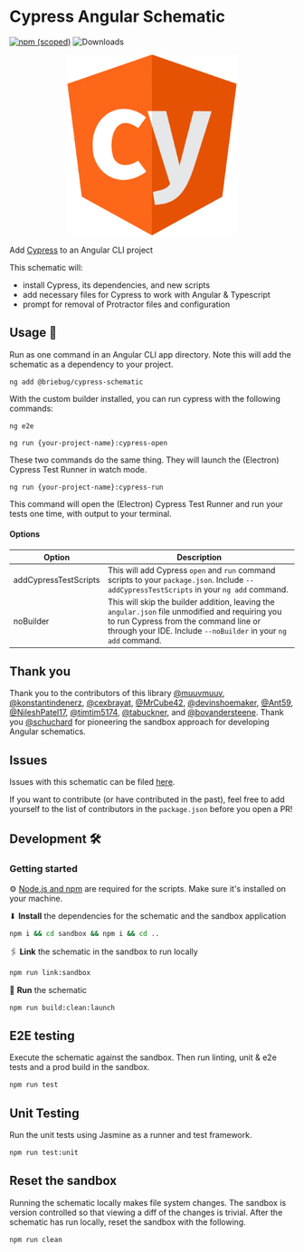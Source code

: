# Cypress Angular Schematic

[![npm (scoped)](https://img.shields.io/npm/v/@briebug/cypress-schematic.svg)](https://www.npmjs.com/package/@briebug/cypress-schematic)
![Downloads](https://img.shields.io/npm/dm/@briebug/cypress-schematic.svg)

<p align="center">
  <img alt="Cypress Schematic Logo" src="/cypress-schematic-logo-v2.png" width=300 />
</p>

Add [Cypress](https://cypress.io) to an Angular CLI project

This schematic will:

- install Cypress, its dependencies, and new scripts
- add necessary files for Cypress to work with Angular & Typescript
- prompt for removal of Protractor files and configuration

## Usage 🚀

Run as one command in an Angular CLI app directory. Note this will add the schematic as a dependency to your project.

```shell
ng add @briebug/cypress-schematic
```

With the custom builder installed, you can run cypress with the following commands:

```shell script
ng e2e
```

```shell script
ng run {your-project-name}:cypress-open
```

These two commands do the same thing. They will launch the (Electron) Cypress Test Runner in watch mode.

```shell script
ng run {your-project-name}:cypress-run
```

This command will open the (Electron) Cypress Test Runner and run your tests one time, with output to your terminal.

#### Options

| Option                | Description                                                                                                                                                                                                 |
| --------------------- | ----------------------------------------------------------------------------------------------------------------------------------------------------------------------------------------------------------- |
| addCypressTestScripts | This will add Cypress `open` and `run` command scripts to your `package.json`. Include `--addCypressTestScripts` in your `ng add` command.                                                                  |
| noBuilder             | This will skip the builder addition, leaving the `angular.json` file unmodified and requiring you to run Cypress from the command line or through your IDE. Include `--noBuilder` in your `ng add` command. |

## Thank you
Thank you to the contributors of this library [@muuvmuuv](https://github.com/muuvmuuv), [@konstantindenerz](https://github.com/konstantindenerz), [@cexbrayat](https://github.com/cexbrayat), [@MrCube42](https://github.com/MrCube42), [@devinshoemaker](https://github.com/devinshoemaker), [@Ant59](https://github.com/Ant59), [@NileshPatel17](https://github.com/NileshPatel17), [@timtim5174](https://github.com/timtim5174), [@tabuckner](https://github.com/tabuckner), and [@bovandersteene](https://github.com/bovandersteene). Thank you [@schuchard](https://github.com/schuchard) for pioneering the sandbox approach for developing Angular schematics.

## Issues

Issues with this schematic can be filed [here](https://github.com/briebug/cypress-schematic/issues/new/choose).

If you want to contribute (or have contributed in the past), feel free to add yourself to the list of contributors in the `package.json` before you open a PR!

## Development 🛠

### Getting started

⚙ [Node.js and npm](https://docs.npmjs.com/downloading-and-installing-node-js-and-npm) are required for the scripts. Make sure it's installed on your machine.

⬇ **Install** the dependencies for the schematic and the sandbox application

```bash
npm i && cd sandbox && npm i && cd ..
```

🖇 **Link** the schematic in the sandbox to run locally

```bash
npm run link:sandbox
```

🏃 **Run** the schematic

```bash
npm run build:clean:launch
```

## E2E testing

Execute the schematic against the sandbox. Then run linting, unit & e2e tests and a prod build in the sandbox.

```bash
npm run test
```

## Unit Testing

Run the unit tests using Jasmine as a runner and test framework.

```bash
npm run test:unit
```

## Reset the sandbox

Running the schematic locally makes file system changes. The sandbox is version controlled so that viewing a diff of the changes is trivial. After the schematic has run locally, reset the sandbox with the following.

```bash
npm run clean
```
